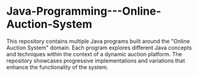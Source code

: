 # Java-Programming---Online-Auction-System
This repository contains multiple Java programs built around the "Online Auction System" domain. Each program explores different Java concepts and techniques within the context of a dynamic auction platform. The repository showcases progressive implementations and variations that enhance the functionality of the system.
